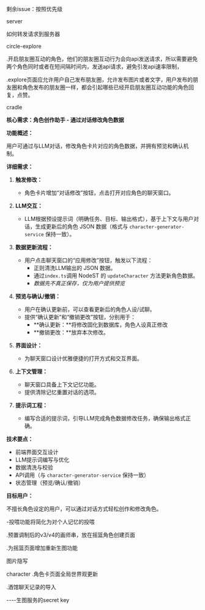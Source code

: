 剩余issue：按照优先级

server

如何转发请求到服务器





circle-explore


.开启朋友圈互动的角色，他们的朋友圈互动行为会向api发送请求，所以需要避免两个角色同时或者在短间隔时间内，发送api请求，避免引发api速率限制，

.explore页面应允许用户自己发布朋友圈，允许发布图片或者文字，用户发布的朋友圈和角色发布的朋友圈一样，都会引起哪些已经开启朋友圈互动功能的角色回复，点赞。





cradle


**核心需求：角色创作助手 - 通过对话修改角色数据**

**功能概述：**

用户可通过与LLM对话，修改角色卡片对应的角色数据，并拥有预览和确认机制。

**详细需求：**

1.  **触发修改：**
    *   角色卡片增加“对话修改”按钮，点击打开对应角色的聊天窗口。

2.  **LLM交互：**
    *   LLM根据预设提示词（明确任务、目标、输出格式），基于上下文与用户对话，生成更新后的角色 JSON 数据（格式与 `character-generator-service` 保持一致）。

3.  **数据更新流程：**
    *   用户点击聊天窗口的“应用修改”按钮，触发以下流程：
        *   正则清洗LLM输出的 JSON 数据。
        *   通过`index.ts`调用 NodeST 的 `updateCharacter` 方法更新角色数据。
        *   *数据先不真正保存，仅为用户提供预览*

4.  **预览与确认/撤销：**
    *   用户在确认更新前，可以查看更新后的角色人设/试聊。
    *   提供“确认更新”和“撤销更改”按钮，分别用于：
        *   **确认更新：**将修改固化到数据库，角色人设真正修改
        *   **撤销更改：**放弃本次修改。

5.  **界面设计：**
    *   为聊天窗口设计优雅便捷的打开方式和交互界面。

6.  **上下文管理：**
    *   聊天窗口具备上下文记忆功能。
    *   提供清除记忆重置对话的选项。

7.  **提示词工程：**
    *   编写合适的提示词，引导LLM完成角色数据修改任务，确保输出格式正确。

**技术要点：**

*   前端界面交互设计
*   LLM提示词编写与优化
*   数据清洗与校验
*   API调用（与 `character-generator-service` 保持一致）
*   状态管理（预览/确认/撤销）

**目标用户：**


不擅长角色设定的用户，可以通过对话方式轻松创作和修改角色。


-投喂功能将简化为对个人记忆的投喂

.预置调制后的v3/v4的画师串，放在摇篮角色创建页面

.为摇篮页面增加重新生图功能

 图片隐写




character
.角色卡页面全局世界观更新

.酒馆聊天记录的导入




----生图服务的secret key